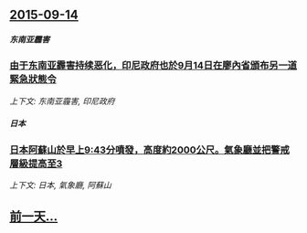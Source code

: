 ## [2015-09-14](/news/2015/09/14/index.md)

##### 东南亚霾害
### [由于东南亚霾害持续恶化，印尼政府也於9月14日在廖內省頒布另一道緊急狀態令 ](/news/2015/09/14/由于东南亚霾害持续恶化-印尼政府也於9月14日在廖內省頒布另一道緊急狀態令.md)
_上下文: 东南亚霾害, 印尼政府_

##### 日本
### [日本阿蘇山於早上9:43分噴發，高度約2000公尺。氣象廳並把警戒層級提高至3](/news/2015/09/14/日本阿蘇山於早上9-43分噴發-高度約2000公尺-氣象廳並把警戒層級提高至3.md)
_上下文: 日本, 氣象廳, 阿蘇山_

## [前一天...](/news/2015/09/13/index.md)

